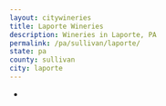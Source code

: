```yaml
---
layout: citywineries
title: Laporte Wineries
description: Wineries in Laporte, PA
permalink: /pa/sullivan/laporte/
state: pa
county: sullivan
city: laporte
---
```

-
